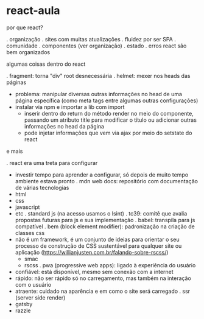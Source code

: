# react-aula
por que react?

. organização
. sites com muitas atualizações
. fluidez por ser SPA
. comunidade
. componentes (ver organização)
. estado
. erros react são bem organizados


algumas coisas dentro do react

. fragment: torna  "div" root desnecessária
. helmet: mexer nos heads das páginas
  - problema:  manipular diversas outras informações no head de uma página específica (como meta tags entre algumas outras configurações)
  - instalar via npm e importar a lib com import
    * inserir dentro do return do método render no meio do componente, passando um atributo title para modificar o título
      ou adicionar outras informações no head da página
    * pode injetar informações que vem via ajax por meio do setstate do react


e mais

. react era uma treta para configurar
  - investir tempo para aprender a configurar, 
    só depois de muito tempo ambiente estava pronto
. mdn web docs: repositório com documentação de várias tecnologias
  - html
  - css
  - javascript
  - etc
. standard js (na acesso usamos o lsint)
. tc39: comitê que avalia propostas futuras para js e sua implementação
. babel: transpila para js compatível
. bem (block element modifier): padronização na criação de classes css
  - não é um framework, é um conjunto de ideias para orientar o seu processo 
    de construção de CSS sustentável para qualquer site ou aplicação (https://willianjusten.com.br/falando-sobre-rscss/)
    * smac
    * rscss
. pwa (progressive web apps): ligado à experiência do usuário
  - confiável: está disponível, mesmo sem conexão com a internet
  - rápido: não ser rápido só no carregamento, mas também na interação com o usuário
  - atraente: cuidado na aparência e em como o site será carregado
. ssr (server side render)
  - gatsby
  - razzle
